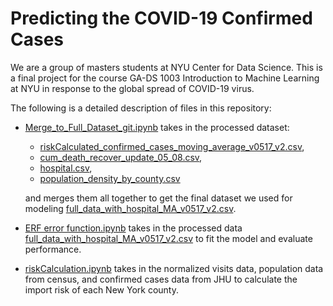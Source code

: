 # Predicting the COVID-19 Confirmed Cases

We are a group of masters students at NYU Center for Data Science. This is a final project for the course GA-DS 1003 Introduction to Machine Learning at NYU in response to the global spread of COVID-19 virus.

The following is a detailed description of files in this repository:

* [Merge_to_Full_Dataset_git.ipynb](https://github.com/JiaruiTang/DS1003-Predicting-the-COVID-19-Cases/blob/master/Merge_to_Full_Dataset_git.ipynb) takes in the processed dataset: 
  * [riskCalculated_confirmed_cases_moving_average_v0517_v2.csv](https://github.com/JiaruiTang/DS1003-Predicting-the-COVID-19-Cases/blob/master/data/riskCalculated_confirmed_cases_moving_average_v0517_v2.csv), 
  * [cum_death_recover_update_05_08.csv](https://github.com/JiaruiTang/DS1003-Predicting-the-COVID-19-Cases/blob/master/data/cum_death_recover_update_05_08.csv), 
  * [hospital.csv](https://github.com/JiaruiTang/DS1003-Predicting-the-COVID-19-Cases/blob/master/data/hospital.csv),
  * [population_density_by_county.csv](https://github.com/JiaruiTang/DS1003-Predicting-the-COVID-19-Cases/blob/master/data/population_density_by_county.csv) 
  
  and merges them all together to get the final dataset we used for modeling [full_data_with_hospital_MA_v0517_v2.csv](https://github.com/JiaruiTang/DS1003-Predicting-the-COVID-19-Cases/blob/master/data/full_data_with_hospital_MA_v0517_v2.csv).

* [ERF error function.ipynb](https://github.com/JiaruiTang/DS1003-Predicting-the-COVID-19-Cases/blob/master/ERF-error-function.ipynb) takes in the processed data [full_data_with_hospital_MA_v0517_v2.csv](https://github.com/JiaruiTang/DS1003-Predicting-the-COVID-19-Cases/blob/master/data/full_data_with_hospital_MA_v0517_v2.csv) to fit the model and evaluate performance.

* [riskCalculation.ipynb](https://github.com/JiaruiTang/DS1003-Predicting-the-COVID-19-Cases/blob/master/riskCalculation.ipynb) takes in the normalized visits data, population data from census, and confirmed cases data from JHU to calculate the import risk of each New York county.

